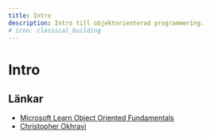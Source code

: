 ```yaml
---
title: Intro 
description: Intro till objektorienterad programmering.
# icon: classical_building
---
```


# Intro

## Länkar

* [Microsoft Learn Object Oriented Fundamentals](https://learn.microsoft.com/en-us/dotnet/csharp/fundamentals/object-oriented/)
* [Christopher Okhravi](https://www.youtube.com/watch?v=AEnePs2Evg0&list=PLrhzvIcii6GMNEfebXDXuphcdlZE1-qHG)